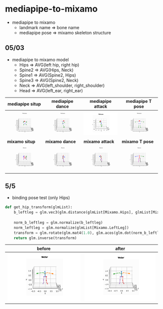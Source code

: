 # **mediapipe-to-mixamo**

-   mediapipe to mixamo
    -   landmark name => bone name
    -   mediapipe pose => mixamo skeleton structure

## 05/03

-   mediapipe to mixamo model
    -   Hips => AVG(left hip, right hip)
    -   Spine2 => AVG(Hips, Neck)
    -   Spine1 => AVG(Spine2, Hips)
    -   Spine3 => AVG(Spine2, Neck)
    -   Neck => AVG(left_shoulder, right_shoulder)
    -   Head => AVG(left_ear, right_ear)


mediapipe situp |mediapipe dance |mediapipe attack |mediapipe T pose
-|-|-|-
![](https://github.com/Nor-s/mediapipe-pose-to-json/blob/dd9e031492e9ea3c6cb4b19ce9e7552a63d85157/screenshot/mixamo_situp.gif_json_mp_.gif?raw=true) |![](https://github.com/Nor-s/mediapipe-pose-to-json/blob/dd9e031492e9ea3c6cb4b19ce9e7552a63d85157/screenshot/mixamo_dance.gif_json_mp_.gif?raw=true) |![](https://github.com/Nor-s/mediapipe-pose-to-json/blob/dd9e031492e9ea3c6cb4b19ce9e7552a63d85157/screenshot/mixamo_attack.gif_json_.gif?raw=true) |![](https://github.com/Nor-s/mediapipe-pose-to-json/blob/dd9e031492e9ea3c6cb4b19ce9e7552a63d85157/screenshot/mixamo_T_pose.gif_json_mp_.gif?raw=true)
**mixamo situp** | **mixamo dance** | **mixamo attack** | **mixamo T pose**
![](/screenshot/mixamo_situp.gif_json_mm_.gif) | ![](/screenshot/mixamo_dance.gif_json_mm_.gif)| ![](/screenshot/mixamo_attack.gif_json_mm_.gif) | ![](/screenshot/mixamo_T_pose.gif_json_mm_.gif)

## 5/5

- binding pose test (only Hips)
    
```python
def get_hip_transform(glmList):
    b_leftleg = glm.vec3(glm.distance(glmList[Mixamo.Hips], glmList[Mixamo.LeftLeg]), 0, 0)

    norm_b_leftleg = glm.normalize(b_leftleg)
    norm_leftleg = glm.normalize(glmList[Mixamo.LeftLeg])
    transform = glm.rotate(glm.mat4(1.0), glm.acos(glm.dot(norm_b_leftleg, norm_leftleg)) ,glm.cross(b_leftleg, leftleg_v))
    return glm.inverse(transform)
```

before| after
-|-
![](/screenshot/before_hip_to_binding_pose.gif)|![](/screenshot/after_hip_to_binding_pose.gif)